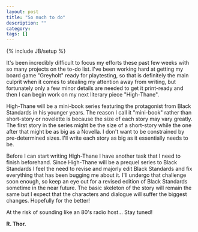```yaml
---
layout: post
title: "So much to do"
description: ""
category: 
tags: []
---
```

{% include JB/setup %}

It's been incredibly difficult to focus my efforts these past few weeks with so many projects on the to-do list. I've been working hard at getting my board game "Greyholt" ready for playtesting, so that is definitely the main culprit when it comes to stealing my attention away from writing, but fortunately only a few minor details are needed to get it print-ready and then I can begin work on my next literary piece "High-Thane".

High-Thane will be a mini-book series featuring the protagonist from Black Standards in his younger years. The reason I call it "mini-book" rather than short-story or novelette is because the size of each story may vary greatly. The first story in the series might be the size of a short-story while the one after that might be as big as a Novella. I don't want to be constrained by pre-determined sizes. I'll write each story as big as it essentially needs to be.

Before I can start writing High-Thane I have another task that I need to finish beforehand. Since High-Thane will be a prequel series to Black Standards I feel the need to revise and majorly edit Black Standards and fix everything that has been bugging me about it. I'll undergo that challenge soon enough, so keep an eye out for a revised edition of Black Standards sometime in the near future. The basic skeleton of the story will remain the same but I expect that the characters and dialogue will suffer the biggest changes. Hopefully for the better!

At the risk of sounding like an 80's radio host... Stay tuned!

<strong>R. Thor. </strong>